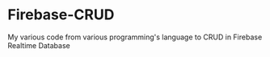 # Firebase-CRUD
My various code from various programming's language to CRUD in Firebase Realtime Database
